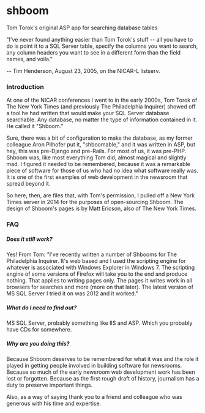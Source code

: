 # shboom
Tom Torok's original ASP app for searching database tables

"I've never found anything easier than Tom Torok's stuff -- all you have to do is point it to a SQL Server table, specify the columns you want to search, any column headers you want to see in a different form than the field names, and voila."

-- Tim Henderson, August 23, 2005, on the NICAR-L listserv.

### Introduction

At one of the NICAR conferences I went to in the early 2000s, Tom Torok of The New York Times (and previously The Philadelphia Inquirer) showed off a tool he had written that would make your SQL Server database searchable. Any database, no matter the type of information contained in it. He called it "Shboom."

Sure, there was a bit of configuration to make the database, as my former colleague Aron Pilhofer put it, "shboomable," and it was written in ASP, but hey, this was pre-Django and pre-Rails. For most of us, it was pre-PHP. Shboom was, like most everything Tom did, almost magical and slightly mad. I figured it needed to be remembered, because it was a remarkable piece of software for those of us who had no idea what software really was. It is one of the first examples of web development in the newsroom that spread beyond it.

So here, then, are files that, with Tom's permission, I pulled off a New York Times server in 2014 for the purposes of open-sourcing Shboom. The design of Shboom's pages is by Matt Ericson, also of The New York Times.

### FAQ

##### Does it still work?

Yes! From Tom: "I've recently written a number of Shbooms for The Philadelphia Inquirer. It's web based and I used the scripting engine for whatever is associated with Windows Explorer in Windows 7. The scripting engine of some versions of Firefox will take you to the end and produce nothing. That applies to writing pages only. The pages it writes work in all browsers for searches and more (more on that later). The latest version of MS SQL Server I tried it on was 2012 and it worked."

##### What do I need to find out?

MS SQL Server, probably something like IIS and ASP. Which you probably have CDs for somewhere.

##### Why are you doing this?

Because Shboom deserves to be remembered for what it was and the role it played in getting people involved in building software for newsrooms. Because so much of the early newsroom web development work has been lost or forgotten. Because as the first rough draft of history, journalism has a duty to preserve important things.

Also, as a way of saying thank you to a friend and colleague who was generous with his time and expertise.
